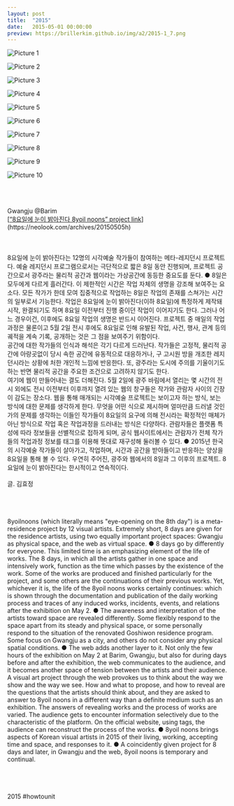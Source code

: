 ```yaml
---
layout: post
title:  "2015"
date:   2015-05-01 00:00:00
preview: https://brillerkim.github.io/img/a2/2015-1_7.png
---
```


![Picture 1](https://brillerkim.github.io/img/a2/2015-1_1.png)

![Picture 2](https://brillerkim.github.io/img/a2/2015-1_2.png)

![Picture 3](https://brillerkim.github.io/img/a2/2015-1_3.png)

![Picture 4](https://brillerkim.github.io/img/a2/2015-1_4.png)

![Picture 5](https://brillerkim.github.io/img/a2/2015-1_5.png)

![Picture 6](https://brillerkim.github.io/img/a2/2015-1_6.png)

![Picture 7](https://brillerkim.github.io/img/a2/2015-1_7.png)

![Picture 8](https://brillerkim.github.io/img/a2/2015-1_8.png)

![Picture 9](https://brillerkim.github.io/img/a2/2015-1_9.png)

![Picture 10](https://brillerkim.github.io/img/a2/2015-1_10.jpg)

<br>
<br>
<br>
Gwangju @Barim<br> 
[<U>“8요일에 눈이 밝아진다 8yoil noons” project link</U>](https://neolook.com/archives/20150505h)  
<br>
<br>
<br>
<br>
8요일에 눈이 밝아진다는 12명의 시각예술 작가들이 참여하는 메타-레지던시 프로젝트다. 예술 레지던시 프로그램으로서는 극단적으로 짧은 8일 동안 진행되며, 프로젝트 공간으로서 광주라는 물리적 공간과 웹이라는 가상공간에 동등한 중요도를 둔다. ● 8일은 모두에게 다르게 흘러간다. 이 제한적인 시간은 작업 자체의 생명을 강조해 보여주는 요소다. 모든 작가가 한데 모여 집중적으로 작업하는 8일은 작업의 존재를 스쳐가는 시간의 일부로서 기능한다. 작업은 8요일에 눈이 밝아진다(이하 8요일)에 특정하게 제작돼 시작, 완결되기도 하며 8요일 이전부터 진행 중이던 작업이 이어지기도 한다. 그러나 어느 경우이건, 이후에도 8요일 작업의 생명은 반드시 이어진다. 프로젝트 중 매일의 작업과정은 물론이고 5월 2일 전시 후에도 8요일로 인해 유발된 작업, 사건, 행사, 관계 등의 궤적을 계속 기록, 공개하는 것은 그 점을 보여주기 위함이다.<br> 
공간에 대한 작가들의 인식과 해석은 각기 다르게 드러난다. 작가들은 고정적, 물리적 공간에 아랑곳없이 당시 속한 공간에 유동적으로 대응하거나, 구 고시원 방을 개조한 레지던시라는 상황에 처한 개인적 느낌에 반응한다. 또, 광주라는 도시에 주의를 기울이기도 하는 반면 물리적 공간을 주요한 조건으로 고려하지 않기도 한다.<br> 
여기에 웹이 만들어내는 결도 더해진다. 5월 2일에 광주 바림에서 열리는 몇 시간의 전시 외에도 전시 이전부터 이후까지 열려 있는 웹의 창구들은 작가와 관람자 사이의 긴장이 감도는 장소다. 웹을 통해 매개되는 시각예술 프로젝트는 보이고자 하는 방식, 보는 방식에 대한 문제를 생각하게 한다. 무엇을 어떤 식으로 제시하며 얼마만큼 드러낼 것인가의 문제를 생각하는 이들인 작가들이 8요일의 요구에 의해 전시라는 확정적인 매체가 아닌 방식으로 작업 혹은 작업과정을 드러내는 방식은 다양하다. 관람자들은 플랫폼 특성에 따라 정보들을 선별적으로 접하게 되며, 공식 웹사이트에서는 관람자가 전체 작가들의 작업과정 정보를 태그를 이용해 뜻대로 재구성해 둘러볼 수 있다. ● 2015년 한국의 시각예술 작가들이 살아가고, 작업하며, 시간과 공간을 받아들이고 반응하는 양상을 8요일을 통해 볼 수 있다. 우연히 주어진, 광주와 웹에서의 8일과 그 이후의 프로젝트. 8요일에 눈이 밝아진다는 한시적이고 연속적이다.<br>
<br>
글. 김효정<br>
<br>
<br>
<br>
<br>
8yoilnoons (which literally means "eye-opening on the 8th day") is a meta-residence project by 12 visual artists. Extremely short, 8 days are given for the residence artists, using two equally important project spaces: Gwangju as physical space, and the web as virtual space. ● 8 days go by differently for everyone. This limited time is an emphasizing element of the life of works. The 8 days, in which all the artists gather in one space and intensively work, function as the time which passes by the existence of the work. Some of the works are produced and finished particularly for the project, and some others are the continuations of their previous works. Yet, whichever it is, the life of the 8yoil noons works certainly continues: which is shown through the documentation and publication of the daily working process and traces of any induced works, incidents, events, and relations after the exhibition on May 2. ● The awareness and interpretation of the artists toward space are revealed differently. Some flexibly respond to the space apart from its steady and physical space, or some personally respond to the situation of the renovated Goshiwon residence program. Some focus on Gwangju as a city, and others do not consider any physical spatial conditions. ● The web adds another layer to it. Not only the few hours of the exhibition on May 2 at Barim, Gwangju, but also for during days before and after the exhibition, the web communicates to the audience, and it becomes another space of tension between the artists and their audience. A visual art project through the web provokes us to think about the way we show and the way we see. How and what to propose, and how to reveal are the questions that the artists should think about, and they are asked to answer to 8yoil noons in a different way than a definite medium such as an exhibition. The answers of revealing works and the process of works are varied. The audience gets to encounter information selectively due to the characteristic of the platform. On the official website, using tags, the audience can reconstruct the process of the works. ● 8yoil noons brings aspects of Korean visual artists in 2015 of their living, working, accepting time and space, and responses to it. ● A coincidently given project for 8 days and later, in Gwangju and the web, 8yoil noons is temporary and continual. 
<br>
<br>
<br>
<br>
<br>
2015 #howtounit
<br>
<br>
<br>
<br>
